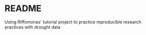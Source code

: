 # README

Using Riffomonas' tutorial project to practice reproducible research practices with drought data
